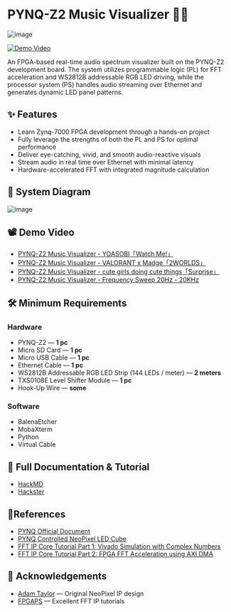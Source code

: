 # PYNQ-Z2 Music Visualizer 🎵💡

![image](https://hackmd.io/_uploads/HkCAJ2p4xe.jpg)

[![Demo Video](https://img.youtube.com/vi/f9keKouVoJM/maxresdefault.jpg)](https://www.youtube.com/watch?v=f9keKouVoJM)

An FPGA-based real-time audio spectrum visualizer built on the PYNQ-Z2 development board. The system utilizes programmable logic (PL) for FFT acceleration and WS2812B addressable RGB LED driving, while the processor system (PS) handles audio streaming over Ethernet and generates dynamic LED panel patterns.

## ✨ Features

- Learn Zynq-7000 FPGA development through a hands-on project
- Fully leverage the strengths of both the PL and PS for optimal performance
- Deliver eye-catching, vivid, and smooth audio-reactive visuals
- Stream audio in real time over Ethernet with minimal latency
- Hardware-accelerated FFT with integrated magnitude calculation

## 📌 System Diagram

![image](https://hackmd.io/_uploads/S1HlYjPzeg.png)

## 📽️ Demo Video
* [PYNQ-Z2 Music Visualizer - YOASOBI「Watch Me!」](https://youtu.be/f9keKouVoJM)
* [PYNQ-Z2 Music Visualizer - VALORANT x Madge「2WORLDS」](https://youtu.be/hBvHBqEr2Rw)
* [PYNQ-Z2 Music Visualizer - cute girls doing cute things「Surprise」](https://youtu.be/C2-kPhmhrjE)
* [PYNQ-Z2 Music Visualizer - Frequency Sweep 20Hz - 20KHz](https://youtu.be/82kyBqZx_8Q)

## 🛠️ Minimum Requirements

### Hardware

* PYNQ-Z2 — **1 pc**
* Micro SD Card — **1 pc**
* Micro USB Cable — **1 pc**
* Ethernet Cable — **1 pc**
* WS2812B Addressable RGB LED Strip (144 LEDs / meter) — **2 meters**
* TXS0108E Level Shifter Module — **1 pc**
* Hook-Up Wire — **some**

### Software

* BalenaEtcher
* MobaXterm
* Python
* Virtual Cable

## 📄 Full Documentation & Tutorial

* [HackMD](https://hackmd.io/@UnreaLin/H11WDXEfee)
* [Hackster](https://www.hackster.io/unrealin/pynq-z2-music-visualizer-b1bf5d)

## 📎References

* [PYNQ Official Document](https://pynq.readthedocs.io/en/latest/)
* [PYNQ Controlled NeoPixel LED Cube](https://www.hackster.io/adam-taylor/pynq-controlled-neopixel-led-cube-92a1c1)
* [FFT IP Core Tutorial Part 1: Vivado Simulation with Complex Numbers](https://www.youtube.com/watch?v=ZdCnJutIMp8)
* [FFT IP Core Tutorial Part 2: FPGA FFT Acceleration using AXI DMA](https://www.youtube.com/watch?v=HR4h_T4HZB0)

## 🙏 Acknowledgements

- [Adam Taylor](https://www.hackster.io/adam-taylor) — Original NeoPixel IP design
- [FPGAPS](https://www.youtube.com/@FPGAPS) — Excellent FFT IP tutorials